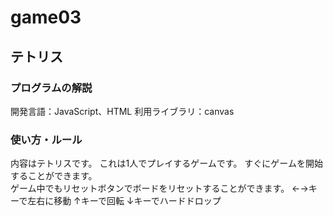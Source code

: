 # game03
## テトリス
### プログラムの解説
開発言語：JavaScript、HTML
利用ライブラリ：canvas

### 使い方・ルール
内容はテトリスです。
これは1人でプレイするゲームです。
すぐにゲームを開始することができます。  
ゲーム中でもリセットボタンでボードをリセットすることができます。
←→キーで左右に移動
↑キーで回転
↓キーでハードドロップ